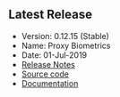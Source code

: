 ## Latest Release
- Version: 0.12.15 (Stable)
- Name:  Proxy Biometrics
- Date:  01-Jul-2019
- [Release Notes](Release-Notes---0.12.15)
- [Source code](/mosip/mosip/tree/0.12.15)
- [Documentation](Release-Notes---0.12.5#table-of-content)
